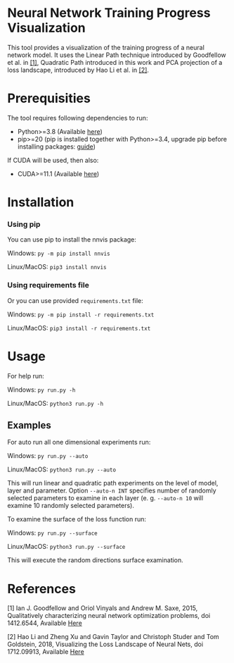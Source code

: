 # Neural Network Training Progress Visualization
This tool provides a visualization of the training progress of a neural network model. It uses the Linear Path 
technique introduced by Goodfellow et al. in  [[1]](#1), Quadratic Path introduced in this work and PCA projection 
of a loss landscape, introduced by Hao Li et al. in [[2]](#2).

# Prerequisities
The tool requires following dependencies to run:
- Python>=3.8 (Available [here](https://www.python.org/downloads/))
- pip>=20 (pip is installed together with Python>=3.4, upgrade pip before installing packages: [guide](https://pip.pypa.io/en/stable/installing/))

If CUDA will be used, then also:
- CUDA>=11.1 (Available [here](https://developer.nvidia.com/cuda-downloads))

# Installation
### Using pip
You can use pip to install the nnvis package:

Windows: ```py -m pip install nnvis```

Linux/MacOS: ```pip3 install nnvis```


### Using requirements file
Or you can use provided ```requirements.txt``` file: 

Windows:
```py -m pip install -r requirements.txt```

Linux/MacOS: ```pip3 install -r requirements.txt```

# Usage
For help run:

Windows: ```py run.py -h```

Linux/MacOS: ```python3 run.py -h```

## Examples
For auto run all one dimensional experiments run:

Windows: ```py run.py --auto```

Linux/MacOS: ```python3 run.py --auto```

This will run linear and quadratic path experiments on the level of model, layer and parameter. Option ```--auto-n INT``` 
specifies number of randomly selected parameters to examine in each layer (e. g. ```--auto-n 10``` will examine 10 
randomly selected parameters). 

To examine the surface of the loss function run:

Windows: ```py run.py --surface```

Linux/MacOS: ```python3 run.py --surface```

This will execute the random directions surface examination.

# References
<a id="1">[1]</a>
Ian J. Goodfellow and Oriol Vinyals and Andrew M. Saxe, 2015,
Qualitatively characterizing neural network optimization problems,
doi 1412.6544,
Available [Here](https://arxiv.org/abs/1412.6544)

<a id="2">[2]</a>
Hao Li and Zheng Xu and Gavin Taylor and Christoph Studer and Tom Goldstein, 2018,
Visualizing the Loss Landscape of Neural Nets,
doi 1712.09913,
Available [Here](https://arxiv.org/abs/1712.09913)
